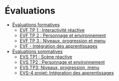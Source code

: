 # Évaluations

<!-- start-replace-subnav depth=2 -->
* [Évaluations formatives](/04-evaluations/formatives/)
    * [EVF TP 1 : Interactivité réactive](/04-evaluations/formatives/01/)
    * [EVF TP 2 : Personnage et environnement](/04-evaluations/formatives/02/)
    * [EVF TP 3 : Niveaux, progression et menu](/04-evaluations/formatives/03/)
    * [EVF - Intégration des apprentissages](/04-evaluations/formatives/04/)
* [Évaluations sommatives](/04-evaluations/sommatives/)
    * [EVS TP1 : Scène réactive](/04-evaluations/sommatives/01/)
    * [EVS TP2 : Personnage et environnement](/04-evaluations/sommatives/02/)
    * [EVS TP3: Niveaux, progression, menu ](/04-evaluations/sommatives/03/)
    * [EVS-4 projet: Intégration des apprentissages](/04-evaluations/sommatives/04/)
<!-- end-replace-subnav -->

<!-- start-replace-subnav -->

<!-- end-replace-subnav -->

